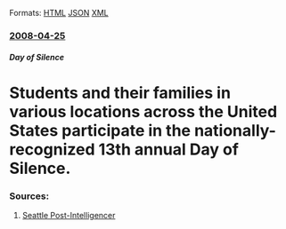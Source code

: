 
Formats: [HTML](/news/2008/04/25/students-and-their-families-in-various-locations-across-the-united-states-participate-in-the-nationally-recognized-13th-annual-day-of-silen.html)  [JSON](/news/2008/04/25/students-and-their-families-in-various-locations-across-the-united-states-participate-in-the-nationally-recognized-13th-annual-day-of-silen.json)  [XML](/news/2008/04/25/students-and-their-families-in-various-locations-across-the-united-states-participate-in-the-nationally-recognized-13th-annual-day-of-silen.xml)  

### [2008-04-25](/news/2008/04/25/index.md)

##### Day of Silence
#  Students and their families in various locations across the United States participate in the nationally-recognized 13th annual Day of Silence. 




### Sources:

1. [Seattle Post-Intelligencer](http://seattlepi.com/jamieson/360767_robert26.html)
